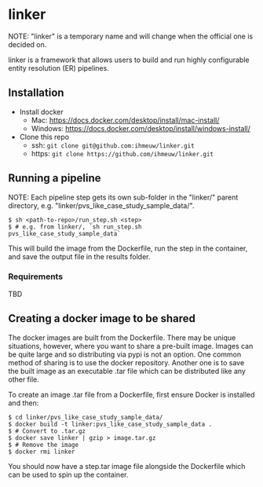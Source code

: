 # linker

NOTE: "linker" is a temporary name and will change when the official one is
decided on.

linker is a framework that allows users to build and run highly configurable
entity resolution (ER) pipelines.

## Installation

- Install docker
    - Mac: https://docs.docker.com/desktop/install/mac-install/
    - Windows: https://docs.docker.com/desktop/install/windows-install/
- Clone this repo
    - ssh: `git clone git@github.com:ihmeuw/linker.git`
    - https: `git clone https://github.com/ihmeuw/linker.git`


## Running a pipeline

NOTE: Each pipeline step gets its own sub-folder in the "linker/" parent
directory, e.g. "linker/pvs_like_case_study_sample_data/".

```
$ sh <path-to-repo>/run_step.sh <step>
$ # e.g. from linker/, `sh run_step.sh pvs_like_case_study_sample_data`
```

This will build the image from the Dockerfile, run the step in the container, and save the output file in the results folder.

### Requirements

TBD

## Creating a docker image to be shared

The docker images are built from the Dockerfile. There may be unique situations,
however, where you want to share a pre-built image. Images can be quite large and so distributing via pypi is not an option. One common method of sharing is to use the docker repository. Another one is to save the built image as an executable .tar file which can be distributed like any other file.

To create an image .tar file from a Dockerfile,  first ensure Docker is installed and then:

```
$ cd linker/pvs_like_case_study_sample_data/
$ docker build -t linker:pvs_like_case_study_sample_data .
$ # Convert to .tar.gz
$ docker save linker | gzip > image.tar.gz
$ # Remove the image
$ docker rmi linker
```

You should now have a step.tar image file alongside the Dockerfile which can be
used to spin up the container.
